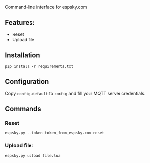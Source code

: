 Command-line interface for espsky.com

## Features:
- Reset
- Upload file


## Installation
```
pip install -r requirements.txt
```

## Configuration
Copy `config.default` to `config` and fill your MQTT server credentials.


## Commands

### Reset
```
espsky.py --token token_from_espsky.com reset
```

### Upload file:
```
espsky.py upload file.lua
```

